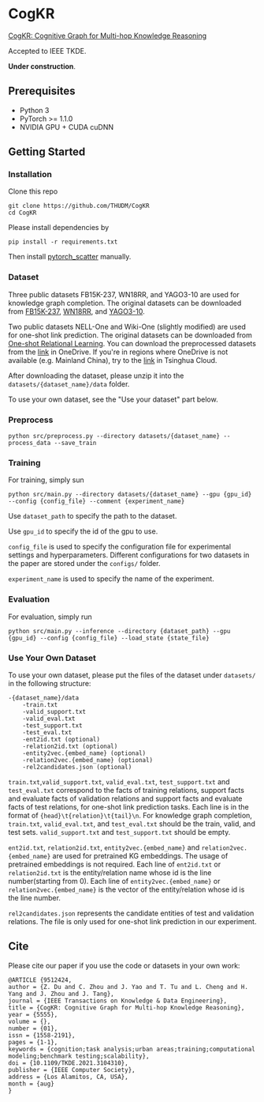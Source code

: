 # CogKR
[CogKR: Cognitive Graph for Multi-hop Knowledge Reasoning](https://www.computer.org/csdl/journal/tk/5555/01/09512424/1w0wzCuvnA4)

Accepted to IEEE TKDE.

**Under construction**.

## Prerequisites

* Python 3
* PyTorch >= 1.1.0
* NVIDIA GPU + CUDA cuDNN

## Getting Started

### Installation

Clone this repo

```shell
git clone https://github.com/THUDM/CogKR
cd CogKR
```

Please install dependencies by

```shell
pip install -r requirements.txt
```
Then install [pytorch_scatter](https://github.com/rusty1s/pytorch_scatter) manually.

### Dataset
Three public datasets FB15K-237, WN18RR, and YAGO3-10 are used for knowledge graph completion. The original datasets can be downloaded from [FB15K-237](https://www.microsoft.com/en-us/download/details.aspx?id=52312), [WN18RR](https://github.com/TimDettmers/ConvE), and [YAGO3-10](https://github.com/TimDettmers/ConvE/raw/master/YAGO3-10.tar.gz).

Two public datasets NELL-One and Wiki-One (slightly modified) are used for one-shot link prediction. The original datasets can be downloaded from [One-shot Relational Learning](https://github.com/xwhan/One-shot-Relational-Learning). You can download the preprocessed datasets from the [link](https://mailstsinghuaeducn-my.sharepoint.com/:f:/g/personal/duzx16_mails_tsinghua_edu_cn/El-XlZVxAtNMkVTUN5-KB5gBupAOgY-qMVvf702aVceIgw?e=LcWwqz) in OneDrive. If you're in regions where OneDrive is not available (e.g. Mainland China), try to the [link](https://cloud.tsinghua.edu.cn/d/4ba979c61b6f40cc9be8/) in Tsinghua Cloud.

After downloading the dataset, please unzip it into the `datasets/{dataset_name}/data` folder.

To use your own dataset, see the "Use your dataset" part below.

### Preprocess

```shell
python src/preprocess.py --directory datasets/{dataset_name} --process_data --save_train
```

### Training

For training, simply sun

```shell
python src/main.py --directory datasets/{dataset_name} --gpu {gpu_id} --config {config_file} --comment {experiment_name}
```

Use `dataset_path` to specify the path to the dataset.

Use `gpu_id` to specify the id of the gpu to use.

`config_file` is used to specify the configuration file for experimental settings and  hyperparameters. Different configurations for two datasets in the paper are stored under the `configs/` folder.

`experiment_name` is used to specify the name of the experiment.

### Evaluation

For evaluation, simply run

```shell
python src/main.py --inference --directory {dataset_path} --gpu {gpu_id} --config {config_file} --load_state {state_file}
```

### Use Your Own Dataset

To use your own dataset, please put the files of the dataset under `datasets/` in the following structure:

```
-{dataset_name}/data
    -train.txt
    -valid_support.txt
    -valid_eval.txt
    -test_support.txt
    -test_eval.txt
    -ent2id.txt (optional)
    -relation2id.txt (optional)
    -entity2vec.{embed_name} (optional)
    -relation2vec.{embed_name} (optional)
    -rel2candidates.json (optional)
```

`train.txt`,`valid_support.txt`, `valid_eval.txt`, `test_support.txt` and `test_eval.txt` correspond to the facts of training relations, support facts and evaluate facts of validation relations and support facts and evaluate facts of test relations, for one-shot link prediction tasks. Each line is in the format of `{head}\t{relation}\t{tail}\n`. For knowledge graph completion, `train.txt`, `valid_eval.txt`, and `test_eval.txt` should be the train, valid, and test sets. `valid_support.txt` and `test_support.txt` should be empty.

`ent2id.txt`, `relation2id.txt`, `entity2vec.{embed_name}` and  `relation2vec.{embed_name}` are used for pretrained KG embeddings. The usage of pretrained embeddings is not required. Each line of `ent2id.txt` or `relation2id.txt` is the entity/relation name whose id is the line number(starting from 0). Each line of `entity2vec.{embed_name}` or `relation2vec.{embed_name}` is the vector of the entity/relation whose id is the line number.

`rel2candidates.json` represents the candidate entities of test and validation relations. The file is only used for one-shot link prediction in our experiment.

## Cite

Please cite our paper if you use the code or datasets in your own work:

```
@ARTICLE {9512424,
author = {Z. Du and C. Zhou and J. Yao and T. Tu and L. Cheng and H. Yang and J. Zhou and J. Tang},
journal = {IEEE Transactions on Knowledge & Data Engineering},
title = {CogKR: Cognitive Graph for Multi-hop Knowledge Reasoning},
year = {5555},
volume = {},
number = {01},
issn = {1558-2191},
pages = {1-1},
keywords = {cognition;task analysis;urban areas;training;computational modeling;benchmark testing;scalability},
doi = {10.1109/TKDE.2021.3104310},
publisher = {IEEE Computer Society},
address = {Los Alamitos, CA, USA},
month = {aug}
}
```
